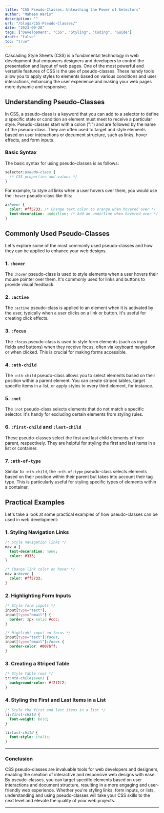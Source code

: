 ```yaml
---
title: "CSS Pseudo-Classes: Unleashing the Power of Selectors"
author: "Maheen Waris"
description: ""
url: "/blogs/CSS-Pseudo-Classes/"
date: "2023-09-20"
tags: ["Development", "CSS", "Styling", "Coding", "Guide"]
draft: "false"
toc: "true"
---
```


Cascading Style Sheets (CSS) is a fundamental technology in web development that empowers designers and developers to control the presentation and layout of web pages. One of the most powerful and versatile features of CSS is the use of pseudo-classes. These handy tools allow you to apply styles to elements based on various conditions and user interactions, enhancing the user experience and making your web pages more dynamic and responsive.

## Understanding Pseudo-Classes

In CSS, a pseudo-class is a keyword that you can add to a selector to define a specific state or condition an element must meet to receive a particular style. Pseudo-classes start with a colon (":") and are followed by the name of the pseudo-class. They are often used to target and style elements based on user interactions or document structure, such as links, hover effects, and form inputs.

### Basic Syntax

The basic syntax for using pseudo-classes is as follows:

```css
selector:pseudo-class {
  /* CSS properties and values */
}
```

For example, to style all links when a user hovers over them, you would use the `:hover` pseudo-class like this:

```css
a:hover {
  color: #ff5733; /* Change text color to orange when hovered over */
  text-decoration: underline; /* Add an underline when hovered over */
}
```

## Commonly Used Pseudo-Classes

Let's explore some of the most commonly used pseudo-classes and how they can be applied to enhance your web designs.

### 1. `:hover`

The `:hover` pseudo-class is used to style elements when a user hovers their mouse pointer over them. It's commonly used for links and buttons to provide visual feedback.

### 2. `:active`

The `:active` pseudo-class is applied to an element when it is activated by the user, typically when a user clicks on a link or button. It's useful for creating click effects.

### 3. `:focus`

The `:focus` pseudo-class is used to style form elements (such as input fields and buttons) when they receive focus, often via keyboard navigation or when clicked. This is crucial for making forms accessible.

### 4. `:nth-child`

The `:nth-child` pseudo-class allows you to select elements based on their position within a parent element. You can create striped tables, target specific items in a list, or apply styles to every third element, for instance.

### 5. `:not`

The `:not` pseudo-class selects elements that do not match a specific selector. It's handy for excluding certain elements from styling rules.

### 6. `:first-child` and `:last-child`

These pseudo-classes select the first and last child elements of their parent, respectively. They are helpful for styling the first and last items in a list or container.

### 7. `:nth-of-type`

Similar to `:nth-child`, the `:nth-of-type` pseudo-class selects elements based on their position within their parent but takes into account their tag type. This is particularly useful for styling specific types of elements within a container.

## Practical Examples

Let's take a look at some practical examples of how pseudo-classes can be used in web development:

### 1. Styling Navigation Links

```css
/* Style navigation links */
nav a {
  text-decoration: none;
  color: #333;
}

/* Change link color on hover */
nav a:hover {
  color: #ff5733;
}
```

### 2. Highlighting Form Inputs

```css
/* Style form inputs */
input[type="text"],
input[type="email"] {
  border: 2px solid #ccc;
}

/* Highlight input on focus */
input[type="text"]:focus,
input[type="email"]:focus {
  border-color: #007bff;
}
```

### 3. Creating a Striped Table

```css
/* Style table rows */
tr:nth-child(even) {
  background-color: #f2f2f2;
}
```

### 4. Styling the First and Last Items in a List

```css
/* Style the first and last items in a list */
li:first-child {
  font-weight: bold;
}

li:last-child {
  font-style: italic;
}
```

<hr>

### Conclusion

CSS pseudo-classes are invaluable tools for web developers and designers, enabling the creation of interactive and responsive web designs with ease. By pseudo-classes, you can target specific elements based on user interactions and document structure, resulting in a more engaging and user-friendly web experience. Whether you're styling links, form inputs, or lists, understanding and using pseudo-classes will take your CSS skills to the next level and elevate the quality of your web projects.

<script src="https://utteranc.es/client.js"
        repo="maheenwaris/Website"
        issue-term="pathname"
        theme="github-dark"
        crossorigin="anonymous"
        async>
</script>

---
